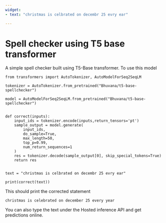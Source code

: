 ```yaml
---
widget:
- text: "christmas is celbrated on decembr 25 evry ear"

---
```



# Spell checker using T5 base transformer
A simple spell checker built using T5-Base transformer. To use this model 

```
from transformers import AutoTokenizer, AutoModelForSeq2SeqLM

tokenizer = AutoTokenizer.from_pretrained("Bhuvana/t5-base-spellchecker")

model = AutoModelForSeq2SeqLM.from_pretrained("Bhuvana/t5-base-spellchecker")


def correct(inputs):
    input_ids = tokenizer.encode(inputs,return_tensors='pt')
    sample_output = model.generate(
        input_ids,
        do_sample=True,
        max_length=50,
        top_p=0.99,
        num_return_sequences=1
    )
    res = tokenizer.decode(sample_output[0], skip_special_tokens=True)
    return res


text = "christmas is celbrated on decembr 25 evry ear"

print(correct(text))

```

This should print the corrected statement
```
christmas is celebrated on december 25 every year
```

You can also type the text under the Hosted inference API and get predictions online. 


